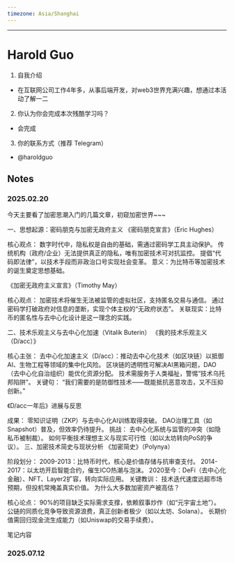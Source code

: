 ```yaml
---
timezone: Asia/Shanghai
---
```


---

# Harold Guo

1. 自我介绍
  - 在互联网公司工作4年多，从事后端开发，对web3世界充满兴趣，想通过本活动了解一二 
2. 你认为你会完成本次残酷学习吗？
  - 会完成
3. 你的联系方式（推荐 Telegram）
  - @haroldguo

## Notes

<!-- Content_START -->

### 2025.02.20
今天主要看了加密思潮入门的几篇文章，初窥加密世界~~~

一、思想起源：密码朋克与加密无政府主义 《密码朋克宣言》（Eric Hughes）

核心观点： 数字时代中，隐私权是自由的基础，需通过密码学工具主动保护。 传统机构（政府/企业）无法提供真正的隐私，唯有加密技术可对抗监控。 提倡“代码即法律”，以技术手段而非政治口号实现社会变革。 意义：为比特币等加密技术的诞生奠定思想基础。 


《加密无政府主义宣言》（Timothy May）

核心观点： 加密技术将催生无法被监管的虚拟社区，支持匿名交易与通信。 通过密码学打破政府对信息的垄断，实现个体主权的“无政府状态”。 关联现实：比特币的匿名性与去中心化设计是这一理念的实践。


二、技术乐观主义与去中心化加速（Vitalik Buterin） 《我的技术乐观主义（D/acc）》

核心主张： 去中心化加速主义（D/acc）：推动去中心化技术（如区块链）以抵御AI、生物工程等领域的集中化风险。 区块链的透明性可解决AI黑箱问题，DAO（去中心化自治组织）能优化资源分配。 技术需服务于人类福祉，警惕“技术乌托邦陷阱”。 关键句： “我们需要的是防御性技术——既能抵抗恶意攻击，又不压抑创新。”

《D/acc一年后》进展与反思

成果： 零知识证明（ZKP）与去中心化AI训练取得突破。 DAO治理工具（如Snapshot）普及，但效率仍待提升。 挑战： 去中心化系统与监管的冲突（如隐私币被制裁）。 如何平衡技术理想主义与现实可行性（如以太坊转向PoS的争议）。 三、加密技术简史与现状分析 《加密简史》（Polynya）

阶段划分： 2009-2013：比特币时代，核心是价值存储与抗审查支付。 2014-2017：以太坊开启智能合约，催生ICO热潮与泡沫。 2020至今：DeFi（去中心化金融）、NFT、Layer2扩容，转向实际应用。 关键教训： 技术迭代速度远超市场预期，但投机常掩盖真实价值。 为什么大多数加密资产被高估？

核心论点： 90%的项目缺乏实际需求支撑，依赖叙事炒作（如“元宇宙土地”）。 公链的同质化竞争导致资源浪费，真正创新者极少（如以太坊、Solana）。 长期价值需回归现金流生成能力（如Uniswap的交易手续费）。

笔记内容

### 2025.07.12

<!-- Content_END -->
